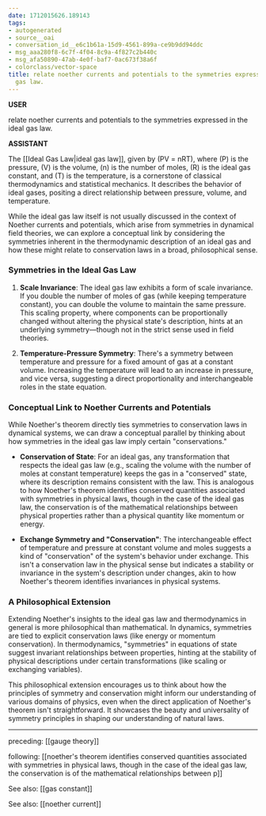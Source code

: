 ```yaml
---
date: 1712015626.189143
tags:
- autogenerated
- source__oai
- conversation_id__e6c1b61a-15d9-4561-899a-ce9b9dd94ddc
- msg_aaa280f8-6c7f-4f04-8c9a-4f827c2b440c
- msg_afa50890-47ab-4e0f-baf7-0ac673f38a6f
- colorclass/vector-space
title: relate noether currents and potentials to the symmetries expressed in the ideal
  gas law.
---
```


**USER**

relate noether currents and potentials to the symmetries expressed in the ideal gas law.


**ASSISTANT**

The [[Ideal Gas Law|ideal gas law]], given by \(PV = nRT\), where \(P\) is the pressure, \(V\) is the volume, \(n\) is the number of moles, \(R\) is the ideal gas constant, and \(T\) is the temperature, is a cornerstone of classical thermodynamics and statistical mechanics. It describes the behavior of ideal gases, positing a direct relationship between pressure, volume, and temperature.

While the ideal gas law itself is not usually discussed in the context of Noether currents and potentials, which arise from symmetries in dynamical field theories, we can explore a conceptual link by considering the symmetries inherent in the thermodynamic description of an ideal gas and how these might relate to conservation laws in a broad, philosophical sense.

### Symmetries in the Ideal Gas Law

1. **Scale Invariance**: The ideal gas law exhibits a form of scale invariance. If you double the number of moles of gas (while keeping temperature constant), you can double the volume to maintain the same pressure. This scaling property, where components can be proportionally changed without altering the physical state's description, hints at an underlying symmetry—though not in the strict sense used in field theories.

2. **Temperature-Pressure Symmetry**: There's a symmetry between temperature and pressure for a fixed amount of gas at a constant volume. Increasing the temperature will lead to an increase in pressure, and vice versa, suggesting a direct proportionality and interchangeable roles in the state equation.

### Conceptual Link to Noether Currents and Potentials

While Noether's theorem directly ties symmetries to conservation laws in dynamical systems, we can draw a conceptual parallel by thinking about how symmetries in the ideal gas law imply certain "conservations."

- **Conservation of State**: For an ideal gas, any transformation that respects the ideal gas law (e.g., scaling the volume with the number of moles at constant temperature) keeps the gas in a "conserved" state, where its description remains consistent with the law. This is analogous to how Noether's theorem identifies conserved quantities associated with symmetries in physical laws, though in the case of the ideal gas law, the conservation is of the mathematical relationships between physical properties rather than a physical quantity like momentum or energy.

- **Exchange Symmetry and "Conservation"**: The interchangeable effect of temperature and pressure at constant volume and moles suggests a kind of "conservation" of the system's behavior under exchange. This isn't a conservation law in the physical sense but indicates a stability or invariance in the system's description under changes, akin to how Noether's theorem identifies invariances in physical systems.

### A Philosophical Extension

Extending Noether's insights to the ideal gas law and thermodynamics in general is more philosophical than mathematical. In dynamics, symmetries are tied to explicit conservation laws (like energy or momentum conservation). In thermodynamics, "symmetries" in equations of state suggest invariant relationships between properties, hinting at the stability of physical descriptions under certain transformations (like scaling or exchanging variables).

This philosophical extension encourages us to think about how the principles of symmetry and conservation might inform our understanding of various domains of physics, even when the direct application of Noether's theorem isn't straightforward. It showcases the beauty and universality of symmetry principles in shaping our understanding of natural laws.


---

preceding: [[gauge theory]]  


following: [[noether's theorem identifies conserved quantities associated with symmetries in physical laws, though in the case of the ideal gas law, the conservation is of the mathematical relationships between p]]

See also: [[gas constant]]


See also: [[noether current]]
